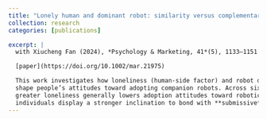 ```yaml
---
title: "Lonely human and dominant robot: similarity versus complementary attraction"
collection: research
categories: [publications]

excerpt: |
  with Xiucheng Fan (2024), *Psychology & Marketing, 41*(5), 1133–1151  

  [paper](https://doi.org/10.1002/mar.21975)

  This work investigates how loneliness (human-side factor) and robot dominance (robot-side factor)
  shape people’s attitudes toward adopting companion robots. Across six studies, we show that
  greater loneliness generally lowers adoption attitudes toward robotic companionship, yet lonelier
  individuals display a stronger inclination to bond with **submissive** (vs. dominant) robots.
---
```

